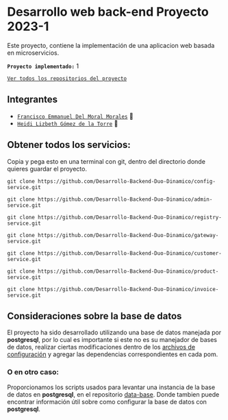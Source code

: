 # Desarrollo web back-end Proyecto 2023-1


Este proyecto, contiene la implementación de una aplicacion web basada en microservicios. 

**`Proyecto implementado:`** 1

[`Ver todos los repositorios del proyecto`](https://github.com/orgs/Desarrollo-Backend-Duo-Dinamico/repositories)

## Integrantes
-   [`Francisco Emmanuel Del Moral Morales`](https://github.com/cocisran)  :penguin:
-   [`Heidi Lizbeth Gómez de la Torre`](https://github.com/BethGomez44)  :panda_face:


## Obtener todos los servicios:
Copia y pega esto en una terminal con git, dentro del directorio donde quieres guardar el proyecto.

```git
git clone https://github.com/Desarrollo-Backend-Duo-Dinamico/config-service.git

git clone https://github.com/Desarrollo-Backend-Duo-Dinamico/admin-service.git

git clone https://github.com/Desarrollo-Backend-Duo-Dinamico/registry-service.git

git clone https://github.com/Desarrollo-Backend-Duo-Dinamico/gateway-service.git

git clone https://github.com/Desarrollo-Backend-Duo-Dinamico/customer-service.git

git clone https://github.com/Desarrollo-Backend-Duo-Dinamico/product-service.git

git clone https://github.com/Desarrollo-Backend-Duo-Dinamico/invoice-service.git
```

## Consideraciones sobre la base de datos

El proyecto ha sido desarrollado utilizando una base de datos manejada por **postgresql**, por lo cual es importante si este no es su manejador de bases de datos, realizar ciertas modificaciones dentro de los [archivos de configuración](https://github.com/Desarrollo-Backend-Duo-Dinamico/config-data) y agregar las dependencias correspondientes en cada pom.

### O en otro caso:

Proporcionamos los scripts usados para levantar una instancia de la base de datos en **postgresql**, en el repositorio [data-base](https://github.com/Desarrollo-Backend-Duo-Dinamico/data-base). Donde tambien puede encontrar información útil sobre como configurar la base de datos con **postgresql**.
